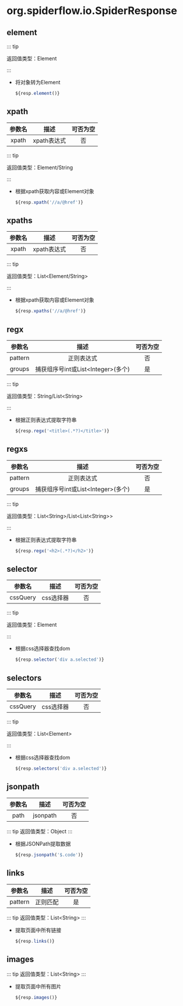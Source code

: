 # org.spiderflow.io.SpiderResponse

## element

::: tip 

返回值类型：Element

:::


- 将对象转为Element

  ```javascript
  ${resp.element()}
  ```
  
## xpath

| 参数名 |       描述       | 可否为空 |
| :----: | :--------------: | :------: |
|  xpath |  xpath表达式  | 否 |

::: tip 

返回值类型：Element/String

:::


- 根据xpath获取内容或Element对象

  ```javascript
  ${resp.xpath('//a/@href')}
  ```
 
## xpaths

| 参数名 |       描述       | 可否为空 |
| :----: | :--------------: | :------: |
|  xpath |  xpath表达式  | 否 |

::: tip 

返回值类型：List<Element/String>

:::


- 根据xpath获取内容或Element对象

  ```javascript
  ${resp.xpaths('//a/@href')}
  ```
  
## regx

| 参数名 |       描述       | 可否为空 |
| :----: | :--------------: | :------: |
| pattern |  正则表达式  | 否 |
|  groups  |     捕获组序号int或List\<Integer>(多个)      |    是    |

::: tip 

返回值类型：String/List\<String>

:::


- 根据正则表达式提取字符串

  ```javascript
  ${resp.regx('<title>(.*?)</title>')}
  ```
 
## regxs

| 参数名 |       描述       | 可否为空 |
| :----: | :--------------: | :------: |
| pattern |  正则表达式  | 否 |
|  groups  |     捕获组序号int或List\<Integer>(多个)      |    是    |

::: tip 

返回值类型：List\<String>/List\<List\<String>>

:::


- 根据正则表达式提取字符串

  ```javascript
  ${resp.regx('<h2>(.*?)</h2>')}
  ```

## selector

| 参数名 |       描述       | 可否为空 |
| :----: | :--------------: | :------: |
| cssQuery |  css选择器  | 否 |
::: tip 

返回值类型：Element

:::


- 根据css选择器查找dom

  ```javascript
  ${resp.selector('div a.selected')}
  ```
## selectors

| 参数名 |       描述       | 可否为空 |
| :----: | :--------------: | :------: |
| cssQuery |  css选择器  | 否 |
::: tip 

返回值类型：List\<Element>

:::


- 根据css选择器查找dom

  ```javascript
  ${resp.selectors('div a.selected')}
  ```
  
## jsonpath

| 参数名 |       描述       | 可否为空 |
| :----: | :--------------: | :------: |
| path |  jsonpath  | 否 |

::: tip 
返回值类型：Object
:::


- 根据JSONPath提取数据

  ```javascript
  ${resp.jsonpath('$.code')}
  ```

## links

| 参数名 |       描述       | 可否为空 |
| :----: | :--------------: | :------: |
| pattern |  正则匹配  | 是 |

::: tip 
返回值类型：List\<String>
:::


- 提取页面中所有链接

  ```javascript
  ${resp.links()}
  ```
## images

::: tip 
返回值类型：List\<String>
:::


- 提取页面中所有图片

  ```javascript
  ${resp.images()}
  ```
